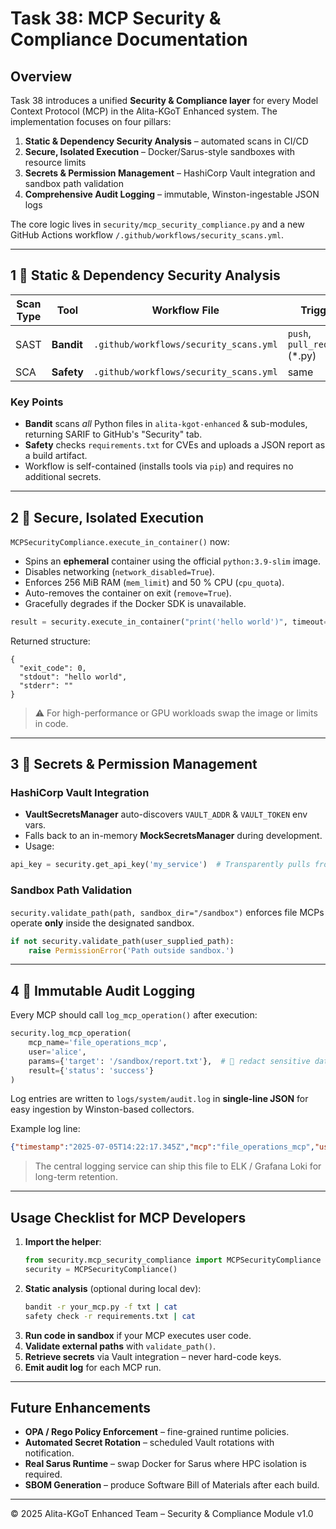 # Task 38: MCP Security & Compliance Documentation

## Overview

Task 38 introduces a unified **Security & Compliance layer** for every Model Context Protocol (MCP) in the Alita-KGoT Enhanced system.  The implementation focuses on four pillars:

1. **Static & Dependency Security Analysis** – automated scans in CI/CD
2. **Secure, Isolated Execution** – Docker/Sarus-style sandboxes with resource limits
3. **Secrets & Permission Management** – HashiCorp Vault integration and sandbox path validation
4. **Comprehensive Audit Logging** – immutable, Winston-ingestable JSON logs

The core logic lives in `security/mcp_security_compliance.py` and a new GitHub Actions workflow `/.github/workflows/security_scans.yml`.

---

## 1 ️⃣  Static & Dependency Security Analysis

| Scan Type | Tool | Workflow File | Trigger |
|-----------|------|---------------|---------|
| SAST      | **Bandit** | `.github/workflows/security_scans.yml` | `push`, `pull_request` (\*.py) |
| SCA       | **Safety** | `.github/workflows/security_scans.yml` | same |

### Key Points
* **Bandit** scans *all* Python files in `alita-kgot-enhanced` & sub-modules, returning SARIF to GitHub's "Security" tab.
* **Safety** checks `requirements.txt` for CVEs and uploads a JSON report as a build artifact.
* Workflow is self-contained (installs tools via `pip`) and requires no additional secrets.

---

## 2 ️⃣  Secure, Isolated Execution

`MCPSecurityCompliance.execute_in_container()` now:

* Spins an **ephemeral** container using the official `python:3.9-slim` image.
* Disables networking (`network_disabled=True`).
* Enforces 256 MiB RAM (`mem_limit`) and 50 % CPU (`cpu_quota`).
* Auto-removes the container on exit (`remove=True`).
* Gracefully degrades if the Docker SDK is unavailable.

```python
result = security.execute_in_container("print('hello world')", timeout=30)
```

Returned structure:
```jsonc
{
  "exit_code": 0,
  "stdout": "hello world",
  "stderr": ""
}
```

> ⚠️  For high-performance or GPU workloads swap the image or limits in code.

---

## 3 ️⃣  Secrets & Permission Management

### HashiCorp Vault Integration
* **VaultSecretsManager** auto-discovers `VAULT_ADDR` & `VAULT_TOKEN` env vars.
* Falls back to an in-memory **MockSecretsManager** during development.
* Usage:

```python
api_key = security.get_api_key('my_service')  # Transparently pulls from Vault
```

### Sandbox Path Validation
`security.validate_path(path, sandbox_dir="/sandbox")` enforces file MCPs operate **only** inside the designated sandbox.

```python
if not security.validate_path(user_supplied_path):
    raise PermissionError('Path outside sandbox.')
```

---

## 4 ️⃣  Immutable Audit Logging

Every MCP should call `log_mcp_operation()` after execution:

```python
security.log_mcp_operation(
    mcp_name='file_operations_mcp',
    user='alice',
    params={'target': '/sandbox/report.txt'},  # 🚫 redact sensitive data first!
    result={'status': 'success'}
)
```

Log entries are written to `logs/system/audit.log` in **single-line JSON** for easy ingestion by Winston-based collectors.

Example log line:
```json
{"timestamp":"2025-07-05T14:22:17.345Z","mcp":"file_operations_mcp","user":"alice","params":{"target":"/sandbox/report.txt"},"result":{"status":"success"}}
```

> The central logging service can ship this file to ELK / Grafana Loki for long-term retention.

---

## Usage Checklist for MCP Developers

1. **Import the helper**:
   ```python
   from security.mcp_security_compliance import MCPSecurityCompliance
   security = MCPSecurityCompliance()
   ```
2. **Static analysis** (optional during local dev):
   ```bash
   bandit -r your_mcp.py -f txt | cat
   safety check -r requirements.txt | cat
   ```
3. **Run code in sandbox** if your MCP executes user code.
4. **Validate external paths** with `validate_path()`.
5. **Retrieve secrets** via Vault integration – never hard-code keys.
6. **Emit audit log** for each MCP run.

---

## Future Enhancements
* **OPA / Rego Policy Enforcement** – fine-grained runtime policies.
* **Automated Secret Rotation** – scheduled Vault rotations with notification.
* **Real Sarus Runtime** – swap Docker for Sarus where HPC isolation is required.
* **SBOM Generation** – produce Software Bill of Materials after each build.

---

© 2025 Alita-KGoT Enhanced Team – Security & Compliance Module v1.0 